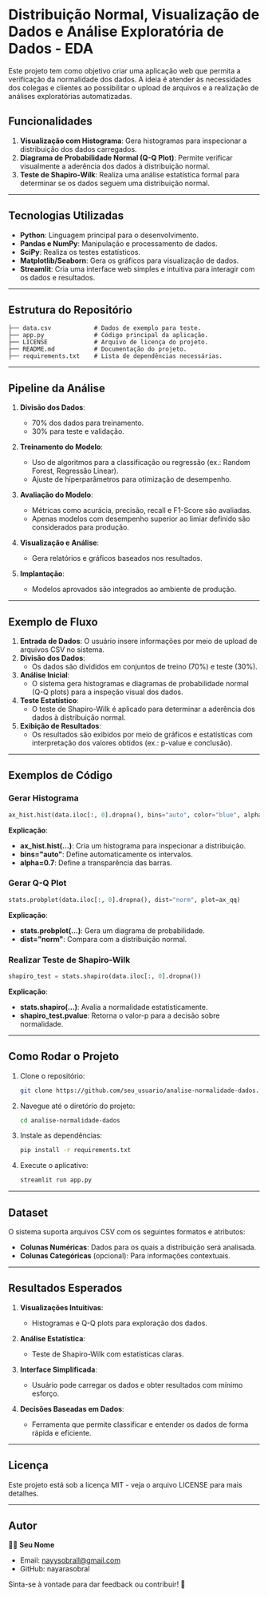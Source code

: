 # Distribuição Normal, Visualização de Dados e Análise Exploratória de Dados - EDA

Este projeto tem como objetivo criar uma aplicação web que permita a verificação da normalidade dos dados. A ideia é atender às necessidades dos colegas e clientes ao possibilitar o upload de arquivos e a realização de análises exploratórias automatizadas.

## Funcionalidades

1. **Visualização com Histograma**: Gera histogramas para inspecionar a distribuição dos dados carregados.
2. **Diagrama de Probabilidade Normal (Q-Q Plot)**: Permite verificar visualmente a aderência dos dados à distribuição normal.
3. **Teste de Shapiro-Wilk**: Realiza uma análise estatística formal para determinar se os dados seguem uma distribuição normal.

---

## Tecnologias Utilizadas

- **Python**: Linguagem principal para o desenvolvimento.
- **Pandas e NumPy**: Manipulação e processamento de dados.
- **SciPy**: Realiza os testes estatísticos.
- **Matplotlib/Seaborn**: Gera os gráficos para visualização de dados.
- **Streamlit**: Cria uma interface web simples e intuitiva para interagir com os dados e resultados.

---

## Estrutura do Repositório

```
├── data.csv            # Dados de exemplo para teste.
├── app.py              # Código principal da aplicação.
├── LICENSE             # Arquivo de licença do projeto.
├── README.md           # Documentação do projeto.
├── requirements.txt    # Lista de dependências necessárias.
```

---

## Pipeline da Análise

1. **Divisão dos Dados**:
   - 70% dos dados para treinamento.
   - 30% para teste e validação.

2. **Treinamento do Modelo**:
   - Uso de algoritmos para a classificação ou regressão (ex.: Random Forest, Regressão Linear).
   - Ajuste de hiperparâmetros para otimização de desempenho.

3. **Avaliação do Modelo**:
   - Métricas como acurácia, precisão, recall e F1-Score são avaliadas.
   - Apenas modelos com desempenho superior ao limiar definido são considerados para produção.

4. **Visualização e Análise**:
   - Gera relatórios e gráficos baseados nos resultados.

5. **Implantação**:
   - Modelos aprovados são integrados ao ambiente de produção.

---

## Exemplo de Fluxo

1. **Entrada de Dados**: O usuário insere informações por meio de upload de arquivos CSV no sistema.
2. **Divisão dos Dados**:
   - Os dados são divididos em conjuntos de treino (70%) e teste (30%).
3. **Análise Inicial**:
   - O sistema gera histogramas e diagramas de probabilidade normal (Q-Q plots) para a inspeção visual dos dados.
4. **Teste Estatístico**:
   - O teste de Shapiro-Wilk é aplicado para determinar a aderência dos dados à distribuição normal.
5. **Exibição de Resultados**:
   - Os resultados são exibidos por meio de gráficos e estatísticas com interpretação dos valores obtidos (ex.: p-value e conclusão).

---

## Exemplos de Código

### Gerar Histograma
```python
ax_hist.hist(data.iloc[:, 0].dropna(), bins="auto", color="blue", alpha=0.7, rwidth=0.85)
```
**Explicação**:
- **ax_hist.hist(...)**: Cria um histograma para inspecionar a distribuição.
- **bins="auto"**: Define automaticamente os intervalos.
- **alpha=0.7**: Define a transparência das barras.

### Gerar Q-Q Plot
```python
stats.probplot(data.iloc[:, 0].dropna(), dist="norm", plot=ax_qq)
```
**Explicação**:
- **stats.probplot(...)**: Gera um diagrama de probabilidade.
- **dist="norm"**: Compara com a distribuição normal.

### Realizar Teste de Shapiro-Wilk
```python
shapiro_test = stats.shapiro(data.iloc[:, 0].dropna())
```
**Explicação**:
- **stats.shapiro(...)**: Avalia a normalidade estatisticamente.
- **shapiro_test.pvalue**: Retorna o valor-p para a decisão sobre normalidade.

---

## Como Rodar o Projeto

1. Clone o repositório:
   ```bash
   git clone https://github.com/seu_usuario/analise-normalidade-dados.git
   ```

2. Navegue até o diretório do projeto:
   ```bash
   cd analise-normalidade-dados
   ```

3. Instale as dependências:
   ```bash
   pip install -r requirements.txt
   ```

4. Execute o aplicativo:
   ```bash
   streamlit run app.py
   ```

---

## Dataset

O sistema suporta arquivos CSV com os seguintes formatos e atributos:
- **Colunas Numéricas**: Dados para os quais a distribuição será analisada.
- **Colunas Categóricas** (opcional): Para informações contextuais.

---

## Resultados Esperados

1. **Visualizações Intuitivas**:
   - Histogramas e Q-Q plots para exploração dos dados.

2. **Análise Estatística**:
   - Teste de Shapiro-Wilk com estatísticas claras.

3. **Interface Simplificada**:
   - Usuário pode carregar os dados e obter resultados com mínimo esforço.

4. **Decisões Baseadas em Dados**:
   - Ferramenta que permite classificar e entender os dados de forma rápida e eficiente.

---

## Licença

Este projeto está sob a licença MIT - veja o arquivo LICENSE para mais detalhes.

---

## Autor

👩‍💻 **Seu Nome**
- Email: nayysobrall@gmail.com
- GitHub: nayarasobral

Sinta-se à vontade para dar feedback ou contribuir! 🌟

